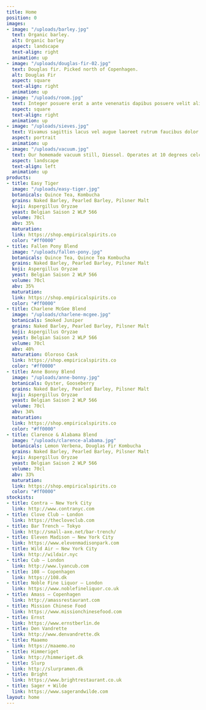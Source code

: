 ```yaml
---
title: Home
position: 0
images:
- image: "/uploads/barley.jpg"
  text: Organic barley.
  alt: Organic barley
  aspect: landscape
  text-align: right
  animation: up
- image: "/uploads/douglas-fir-02.jpg"
  text: Douglas fir. Picked north of Copenhagen.
  alt: Douglas Fir
  aspect: square
  text-align: right
  animation: up
- image: "/uploads/room.jpg"
  text: Integer posuere erat a ante venenatis dapibus posuere velit aliquet.
  aspect: square
  text-align: right
  animation: up
- image: "/uploads/sieves.jpg"
  text: Vivamus sagittis lacus vel augue laoreet rutrum faucibus dolor auctor.
  aspect: portrait
  animation: up
- image: "/uploads/vacuum.jpg"
  text: Our homemade vacuum still, Diessel. Operates at 10 degrees celcius.
  aspect: landscape
  text-align: left
  animation: up
products:
- title: Easy Tiger
  image: "/uploads/easy-tiger.jpg"
  botanicals: Quince Tea, Kombucha
  grains: Naked Barley, Pearled Barley, Pilsner Malt
  koji: Aspergillus Oryzae
  yeast: Belgian Saison 2 WLP 566
  volume: 70cl
  abv: 35%
  maturation: 
  link: https://shop.empiricalspirits.co
  color: "#ff0000"
- title: Fallen Pony Blend
  image: "/uploads/fallen-pony.jpg"
  botanicals: Quince Tea, Quince Tea Kombucha
  grains: Naked Barley, Pearled Barley, Pilsner Malt
  koji: Aspergillus Oryzae
  yeast: Belgian Saison 2 WLP 566
  volume: 70cl
  abv: 35%
  maturation: 
  link: https://shop.empiricalspirits.co
  color: "#ff0000"
- title: Charlene McGee Blend
  image: "/uploads/charlene-mcgee.jpg"
  botanicals: Smoked Juniper
  grains: Naked Barley, Pearled Barley, Pilsner Malt
  koji: Aspergillus Oryzae
  yeast: Belgian Saison 2 WLP 566
  volume: 70cl
  abv: 40%
  maturation: Oloroso Cask
  link: https://shop.empiricalspirits.co
  color: "#ff0000"
- title: Anne Bonny Blend
  image: "/uploads/anne-bonny.jpg"
  botanicals: Oyster, Gooseberry
  grains: Naked Barley, Pearled Barley, Pilsner Malt
  koji: Aspergillus Oryzae
  yeast: Belgian Saison 2 WLP 566
  volume: 70cl
  abv: 34%
  maturation: 
  link: https://shop.empiricalspirits.co
  color: "#ff0000"
- title: Clarence & Alabama Blend
  image: "/uploads/clarence-alabama.jpg"
  botanicals: Lemon Verbena, Douglas Fir Kombucha
  grains: Naked Barley, Pearled Barley, Pilsner Malt
  koji: Aspergillus Oryzae
  yeast: Belgian Saison 2 WLP 566
  volume: 70cl
  abv: 33%
  maturation: 
  link: https://shop.empiricalspirits.co
  color: "#ff0000"
stockists:
- title: Contra — New York City
  link: http://www.contranyc.com
- title: Clove Club — London
  link: https://thecloveclub.com
- title: Bar Trench — Tokyo
  link: http://small-axe.net/bar-trench/
- title: Eleven Madison — New York City
  link: https://www.elevenmadisonpark.com
- title: Wild Air — New York City
  link: http://wildair.nyc
- title: Cub — London
  link: http://www.lyancub.com
- title: 108 — Copenhagen
  link: https://108.dk
- title: Noble Fine Liquor — London
  link: https://www.noblefineliquor.co.uk
- title: Amass — Copenhagen
  link: http://amassrestaurant.com
- title: Mission Chinese Food
  link: https://www.missionchinesefood.com
- title: Ernst
  link: https://www.ernstberlin.de
- title: Den Vandrette
  link: http://www.denvandrette.dk
- title: Maaemo
  link: https://maaemo.no
- title: Himmeriget
  link: http://himmeriget.dk
- title: Slurp
  link: http://slurpramen.dk
- title: Bright
  link: https://www.brightrestaurant.co.uk
- title: Sager + Wilde
  link: https://www.sagerandwilde.com
layout: home
---
```


